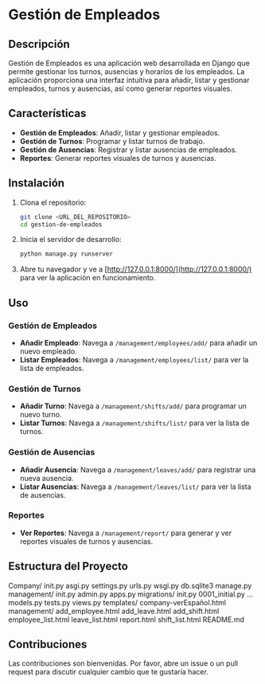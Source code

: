 # Gestión de Empleados

## Descripción

Gestión de Empleados es una aplicación web desarrollada en Django que permite gestionar los turnos, ausencias y horarios de los empleados. La aplicación proporciona una interfaz intuitiva para añadir, listar y gestionar empleados, turnos y ausencias, así como generar reportes visuales.

## Características

- **Gestión de Empleados**: Añadir, listar y gestionar empleados.
- **Gestión de Turnos**: Programar y listar turnos de trabajo.
- **Gestión de Ausencias**: Registrar y listar ausencias de empleados.
- **Reportes**: Generar reportes visuales de turnos y ausencias.

## Instalación

1. Clona el repositorio:
    ```sh
    git clone <URL_DEL_REPOSITORIO>
    cd gestion-de-empleados
    ```

2. Inicia el servidor de desarrollo:
    ```sh
    python manage.py runserver
    ```

3. Abre tu navegador y ve a [http://127.0.0.1:8000/](http://127.0.0.1:8000/) para ver la aplicación en funcionamiento.

## Uso

### Gestión de Empleados

- **Añadir Empleado**: Navega a `/management/employees/add/` para añadir un nuevo empleado.
- **Listar Empleados**: Navega a `/management/employees/list/` para ver la lista de empleados.

### Gestión de Turnos

- **Añadir Turno**: Navega a `/management/shifts/add/` para programar un nuevo turno.
- **Listar Turnos**: Navega a `/management/shifts/list/` para ver la lista de turnos.

### Gestión de Ausencias

- **Añadir Ausencia**: Navega a `/management/leaves/add/` para registrar una nueva ausencia.
- **Listar Ausencias**: Navega a `/management/leaves/list/` para ver la lista de ausencias.

### Reportes

- **Ver Reportes**: Navega a `/management/report/` para generar y ver reportes visuales de turnos y ausencias.

## Estructura del Proyecto

Company/ init.py asgi.py settings.py urls.py wsgi.py db.sqlite3 manage.py management/ init.py admin.py apps.py migrations/ init.py 0001_initial.py ... models.py tests.py views.py templates/ company-verEspañol.html management/ add_employee.html add_leave.html add_shift.html employee_list.html leave_list.html report.html shift_list.html README.md


## Contribuciones

Las contribuciones son bienvenidas. Por favor, abre un issue o un pull request para discutir cualquier cambio que te gustaría hacer.